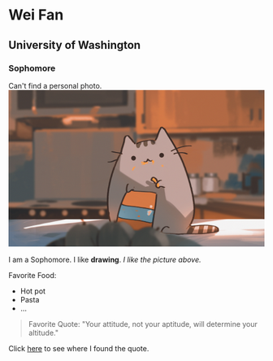# Wei Fan

## University of Washington

### Sophomore

Can't find a personal photo.
![My Photos](58045953_p0.png)

I am a Sophomore. I like **drawing**. _I like the picture above._

Favorite Food:
  * Hot pot
  * Pasta
  * ...

> Favorite Quote: "Your attitude, not your aptitude, will determine your altitude."

Click [here](https://www.brainyquote.com/quotes/zig_ziglar_381975) to see where I found the quote.
